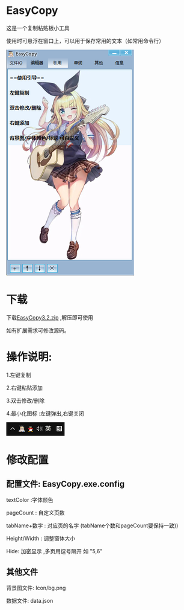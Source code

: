 # EasyCopy

这是一个复制粘贴板小工具 

使用时可悬浮在窗口上，可以用于保存常用的文本（如常用命令行）

<img src="https://github.com/smartgrass/EasyCopy-WinFrom/blob/main/Imgs/Main.png" hight= "500"/>


# 下载

下载[EasyCopy3.2.zip](https://github.com/smartgrass/EasyCopy-WinFrom/blob/main/EasyCopy3.2.zip) ,解压即可使用

如有扩展需求可修改源码。

# 操作说明:

1.左键复制

2.右键粘贴添加

3.双击修改/删除

4.最小化图标 :左键弹出,右键关闭

<img src="https://github.com/smartgrass/EasyCopy-WinFrom/blob/main/Imgs/Down.png" hight= "50"/>


# 修改配置

## 配置文件: EasyCopy.exe.config
 
textColor :字体颜色 

pageCount : 自定义页数

tabName+数字 : 对应页的名字 (tabName个数和pageCount要保持一致))

Height/Width : 调整窗体大小

Hide: 加密显示 ,多页用逗号隔开 如 "5,6"

## 其他文件

背景图文件: Icon/bg.png

数据文件: data.json
